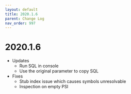 ```yaml
---
layout: default
title: 2020.1.6
parent: Change Log
nav_order: 997
---
```


# 2020.1.6
  * Updates
      * Run SQL in console
      * Use the original parameter to copy SQL
  * Fixes
      * Stub index issue which causes symbols unresolvable
      * Inspection on empty PSI
